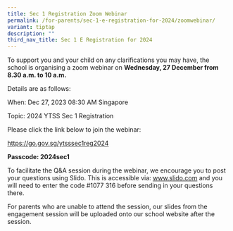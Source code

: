 ```yaml
---
title: Sec 1 Registration Zoom Webinar
permalink: /for-parents/sec-1-e-registration-for-2024/zoomwebinar/
variant: tiptap
description: ""
third_nav_title: Sec 1 E Registration for 2024
---
```

<p>To support you and your child on any clarifications you may have, the school is organising a zoom webinar on <strong>Wednesday, 27 December from 8.30 a.m. to 10 a.m.</strong> </p><p>Details are as follows:</p><p>When: Dec 27, 2023 08:30 AM Singapore</p><p>Topic: 2024 YTSS Sec 1 Registration</p><p>Please click the link below to join the webinar:</p><p><a href="https://go.gov.sg/ytsssec1reg2024" rel="noopener noreferrer nofollow" target="_blank">https://go.gov.sg/ytsssec1reg2024</a></p><p><strong>Passcode: 2024sec1 </strong></p><p>To facilitate the Q&amp;A session during the webinar, we encourage you to post your questions using Slido. This is accessible via: <a href="http://www.slido.com" rel="noopener noreferrer nofollow" target="_blank">www.slido.com</a> and you will need to enter the code #1077 316 before sending in your questions there.</p><p>For parents who are unable to attend the session, our slides from the engagement session will be uploaded onto our school website after the session.</p><p></p>